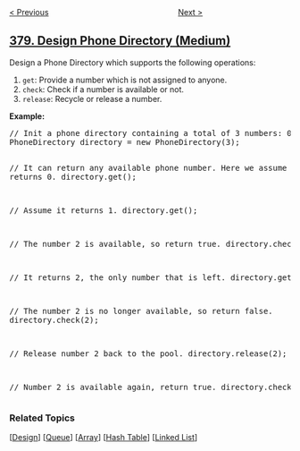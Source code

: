 <!--|This file generated by command(leetcode description); DO NOT EDIT.    |-->
<!--+----------------------------------------------------------------------+-->
<!--|@author    openset <openset.wang@gmail.com>                           |-->
<!--|@link      https://github.com/openset                                 |-->
<!--|@home      https://github.com/openset/leetcode                        |-->
<!--+----------------------------------------------------------------------+-->

[< Previous](../kth-smallest-element-in-a-sorted-matrix "Kth Smallest Element in a Sorted Matrix")
　　　　　　　　　　　　　　　　
[Next >](../insert-delete-getrandom-o1 "Insert Delete GetRandom O(1)")

## [379. Design Phone Directory (Medium)](https://leetcode.com/problems/design-phone-directory "电话目录管理系统")

<p>Design a Phone Directory which supports the following operations:</p>

<p>
<ol>
<li><code>get</code>: Provide a number which is not assigned to anyone.</li>
<li><code>check</code>: Check if a number is available or not.</li>
<li><code>release</code>: Recycle or release a number.</li>
</ol>
</p>

<p><b>Example:</b>
<pre>
// Init a phone directory containing a total of 3 numbers: 0, 1, and 2.
PhoneDirectory directory = new PhoneDirectory(3);

// It can return any available phone number. Here we assume it returns 0.
directory.get();

// Assume it returns 1.
directory.get();

// The number 2 is available, so return true.
directory.check(2);

// It returns 2, the only number that is left.
directory.get();

// The number 2 is no longer available, so return false.
directory.check(2);

// Release number 2 back to the pool.
directory.release(2);

// Number 2 is available again, return true.
directory.check(2);
</pre>
</p>

### Related Topics
  [[Design](../../tag/design/README.md)]
  [[Queue](../../tag/queue/README.md)]
  [[Array](../../tag/array/README.md)]
  [[Hash Table](../../tag/hash-table/README.md)]
  [[Linked List](../../tag/linked-list/README.md)]

